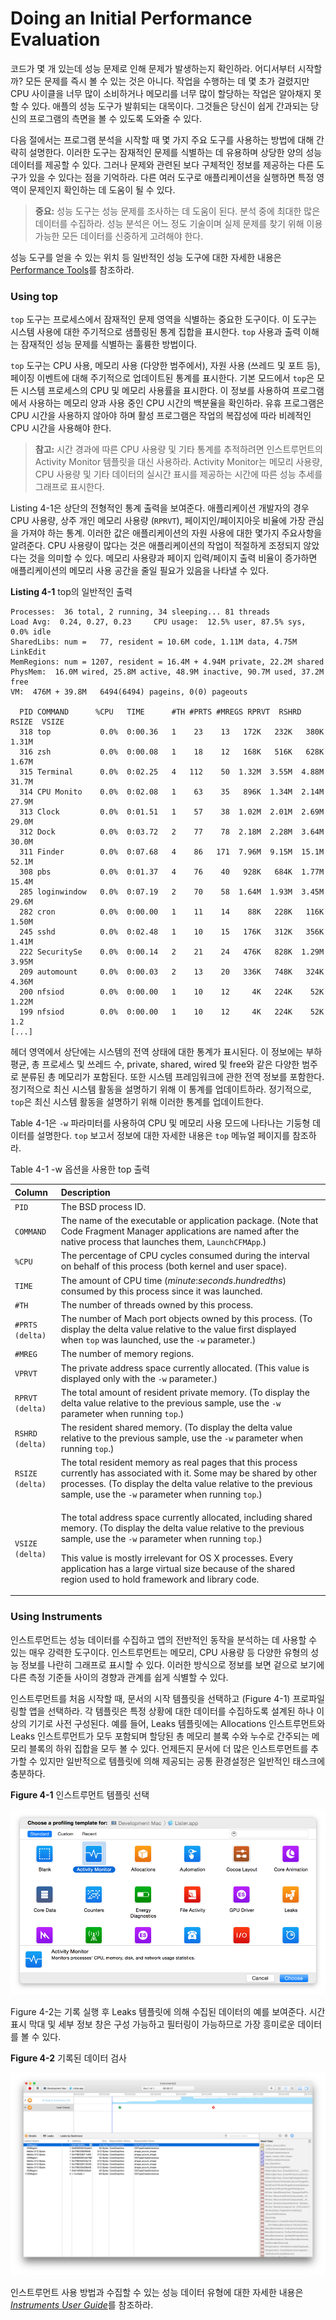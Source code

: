 # Doing an Initial Performance Evaluation

코드가 몇 개 있는데 성능 문제로 인해 문제가 발생하는지 확인하라. 어디서부터 시작할까? 모든 문제를 즉시 볼 수 있는 것은 아니다. 작업을 수행하는 데 몇 초가 걸렸지만 CPU 사이클을 너무 많이 소비하거나 메모리를 너무 많이 할당하는 작업은 알아채지 못할 수 있다. 애플의 성능 도구가 발휘되는 대목이다. 그것들은 당신이 쉽게 간과되는 당신의 프로그램의 측면을 볼 수 있도록 도와줄 수 있다.

다음 절에서는 프로그램 분석을 시작할 때 몇 가지 주요 도구를 사용하는 방법에 대해 간략히 설명한다. 이러한 도구는 잠재적인 문제를 식별하는 데 유용하며 상당한 양의 성능 데이터를 제공할 수 있다. 그러나 문제와 관련된 보다 구체적인 정보를 제공하는 다른 도구가 있을 수 있다는 점을 기억하라. 다른 여러 도구로 애플리케이션을 실행하면 특정 영역이 문제인지 확인하는 데 도움이 될 수 있다.

> **중요:** 성능 도구는 성능 문제를 조사하는 데 도움이 된다. 분석 중에 최대한 많은 데이터를 수집하라. 성능 분석은 어느 정도 기술이며 실제 문제를 찾기 위해 이용 가능한 모든 데이터를 신중하게 고려해야 한다.

성능 도구를 얻을 수 있는 위치 등 일반적인 성능 도구에 대한 자세한 내용은 [Performance Tools](https://developer.apple.com/library/archive/documentation/Performance/Conceptual/PerformanceOverview/PerformanceTools/PerformanceTools.html#//apple_ref/doc/uid/TP40001410-CH205-BCIIHAAJ)를 참조하라.

### Using top

`top` 도구는 프로세스에서 잠재적인 문제 영역을 식별하는 중요한 도구이다. 이 도구는 시스템 사용에 대한 주기적으로 샘플링된 통계 집합을 표시한다. `top` 사용과 출력 이해는 잠재적인 성능 문제를 식별하는 훌륭한 방법이다.

`top` 도구는 CPU 사용, 메모리 사용 \(다양한 범주에서\), 자원 사용 \(쓰레드 및 포트 등\), 페이징 이벤트에 대해 주기적으로 업데이트된 통계를 표시한다. 기본 모드에서 `top`은 모든 시스템 프로세스의 CPU 및 메모리 사용률을 표시한다. 이 정보를 사용하여 프로그램에서 사용하는 메모리 양과 사용 중인 CPU 시간의 백분율을 확인하라. 유휴 프로그램은 CPU 시간을 사용하지 않아야 하며 활성 프로그램은 작업의 복잡성에 따라 비례적인 CPU 시간을 사용해야 한다.

> **참고:** 시간 경과에 따른 CPU 사용량 및 기타 통계를 추적하려면 인스트루먼트의 Activity Monitor 템플릿을 대신 사용하라. Activity Monitor는 메모리 사용량, CPU 사용량 및 기타 데이터의 실시간 표시를 제공하는 시간에 따른 성능 추세를 그래프로 표시한다.

Listing 4-1은 상단의 전형적인 통계 출력을 보여준다. 애플리케이션 개발자의 경우 CPU 사용량, 상주 개인 메모리 사용량 \(`RPRVT`\), 페이지인/페이지아웃 비율에 가장 관심을 가져야 하는 통계. 이러한 값은 애플리케이션의 자원 사용에 대한 몇가지 주요사항을 알려준다. CPU 사용량이 많다는 것은 애플리케이션의 작업이 적절하게 조정되지 않았다는 것을 의미할 수 있다. 메모리 사용량과 페이지 입력/페이지 출력 비율이 증가하면 애플리케이션의 메모리 사용 공간을 줄일 필요가 있음을 나타낼 수 있다.

**Listing 4-1**  top의 일반적인 출력

```text
Processes:  36 total, 2 running, 34 sleeping... 81 threads
Load Avg:  0.24, 0.27, 0.23     CPU usage:  12.5% user, 87.5% sys, 0.0% idle
SharedLibs: num =   77, resident = 10.6M code, 1.11M data, 4.75M LinkEdit
MemRegions: num = 1207, resident = 16.4M + 4.94M private, 22.2M shared
PhysMem:  16.0M wired, 25.8M active, 48.9M inactive, 90.7M used, 37.2M free
VM:  476M + 39.8M   6494(6494) pageins, 0(0) pageouts
 
  PID COMMAND      %CPU   TIME      #TH #PRTS #MREGS RPRVT  RSHRD  RSIZE  VSIZE
  318 top           0.0%  0:00.36   1    23    13   172K   232K   380K  1.31M
  316 zsh           0.0%  0:00.08   1    18    12   168K   516K   628K  1.67M
  315 Terminal      0.0%  0:02.25   4   112    50  1.32M  3.55M  4.88M  31.7M
  314 CPU Monito    0.0%  0:02.08   1    63    35   896K  1.34M  2.14M  27.9M
  313 Clock         0.0%  0:01.51   1    57    38  1.02M  2.01M  2.69M  29.0M
  312 Dock          0.0%  0:03.72   2    77    78  2.18M  2.28M  3.64M  30.0M
  311 Finder        0.0%  0:07.68   4    86   171  7.96M  9.15M  15.1M  52.1M
  308 pbs           0.0%  0:01.37   4    76    40   928K   684K  1.77M  15.4M
  285 loginwindow   0.0%  0:07.19   2    70    58  1.64M  1.93M  3.45M  29.6M
  282 cron          0.0%  0:00.00   1    11    14    88K   228K   116K  1.50M
  245 sshd          0.0%  0:02.48   1    10    15   176K   312K   356K  1.41M
  222 SecuritySe    0.0%  0:00.14   2    21    24   476K   828K  1.29M  3.95M
  209 automount     0.0%  0:00.03   2    13    20   336K   748K   324K  4.36M
  200 nfsiod        0.0%  0:00.00   1    10    12     4K   224K    52K  1.22M
  199 nfsiod        0.0%  0:00.00   1    10    12     4K   224K    52K  1.2
[...]
```

헤더 영역에서 상단에는 시스템의 전역 상태에 대한 통계가 표시된다. 이 정보에는 부하 평균, 총 프로세스 및 쓰레드 수, private, shared, wired 및 free와 같은 다양한 범주로 분류된 총 메모리가 포함된다. 또한 시스템 프레임워크에 관한 전역 정보를 포함한다. 정기적으로 최신 시스템 활동을 설명하기 위해 이 통계를 업데이트하라. 정기적으로, `top`은 최신 시스템 활동을 설명하기 위해 이러한 통계를 업데이트한다.

Table 4-1은 `-w` 파라미터를 사용하여 CPU 및 메모리 사용 모드에 나타나는 기둥형 데이터를 설명한다. `top` 보고서 정보에 대한 자세한 내용은 `top` 메뉴얼 페이지를 참조하라.

Table 4-1 -w 옵션을 사용한 top 출력

<table>
  <thead>
    <tr>
      <th style="text-align:left">Column</th>
      <th style="text-align:left">Description</th>
    </tr>
  </thead>
  <tbody>
    <tr>
      <td style="text-align:left"><code>PID</code>
      </td>
      <td style="text-align:left">The BSD process ID.</td>
    </tr>
    <tr>
      <td style="text-align:left"><code>COMMAND</code>
      </td>
      <td style="text-align:left">The name of the executable or application package. (Note that Code Fragment
        Manager applications are named after the native process that launches them, <code>LaunchCFMApp</code>.)</td>
    </tr>
    <tr>
      <td style="text-align:left"><code>%CPU</code>
      </td>
      <td style="text-align:left">The percentage of CPU cycles consumed during the interval on behalf of
        this process (both kernel and user space).</td>
    </tr>
    <tr>
      <td style="text-align:left"><code>TIME</code>
      </td>
      <td style="text-align:left">The amount of CPU time (<em>minute</em>:<em>seconds</em>.<em>hundredths</em>)
        consumed by this process since it was launched.</td>
    </tr>
    <tr>
      <td style="text-align:left"><code>#TH</code>
      </td>
      <td style="text-align:left">The number of threads owned by this process.</td>
    </tr>
    <tr>
      <td style="text-align:left"><code>#PRTS (delta)</code>
      </td>
      <td style="text-align:left">The number of Mach port objects owned by this process. (To display the
        delta value relative to the value first displayed when <code>top</code> was
        launched, use the <code>-w</code> parameter.)</td>
    </tr>
    <tr>
      <td style="text-align:left"><code>#MREG</code>
      </td>
      <td style="text-align:left">The number of memory regions.</td>
    </tr>
    <tr>
      <td style="text-align:left"><code>VPRVT</code>
      </td>
      <td style="text-align:left">The private address space currently allocated. (This value is displayed
        only with the <code>-w</code> parameter.)</td>
    </tr>
    <tr>
      <td style="text-align:left"><code>RPRVT (delta)</code>
      </td>
      <td style="text-align:left">The total amount of resident private memory. (To display the delta value
        relative to the previous sample, use the <code>-w</code> parameter when running <code>top</code>.)</td>
    </tr>
    <tr>
      <td style="text-align:left"><code>RSHRD (delta)</code>
      </td>
      <td style="text-align:left">The resident shared memory. (To display the delta value relative to the
        previous sample, use the <code>-w</code> parameter when running <code>top</code>.)</td>
    </tr>
    <tr>
      <td style="text-align:left"><code>RSIZE (delta)</code>
      </td>
      <td style="text-align:left">The total resident memory as real pages that this process currently has
        associated with it. Some may be shared by other processes. (To display
        the delta value relative to the previous sample, use the <code>-w</code> parameter
        when running <code>top</code>.)</td>
    </tr>
    <tr>
      <td style="text-align:left"><code>VSIZE (delta)</code>
      </td>
      <td style="text-align:left">
        <p>The total address space currently allocated, including shared memory.
          (To display the delta value relative to the previous sample, use the <code>-w</code> parameter
          when running <code>top</code>.)</p>
        <p>This value is mostly irrelevant for OS X processes. Every application
          has a large virtual size because of the shared region used to hold framework
          and library code.</p>
      </td>
    </tr>
  </tbody>
</table>



### Using Instruments

인스트루먼트는 성능 데이터를 수집하고 앱의 전반적인 동작을 분석하는 데 사용할 수 있는 매우 강력한 도구이다. 인스트루먼트는 메모리, CPU 사용량 등 다양한 유형의 성능 정보를 나란히 그래프로 표시할 수 있다. 이러한 방식으로 정보를 보면 겉으로 보기에 다른 측정 기준들 사이의 경향과 관계를 쉽게 식별할 수 있다.

인스트루먼트를 처음 시작할 때, 문서의 시작 템플릿을 선택하고 \(Figure 4-1\) 프로파일링할 앱을 선택하라. 각 템플릿은 특정 상황에 대한 데이터를 수집하도록 설계된 하나 이상의 기기로 사전 구성된다. 예를 들어, Leaks 템플릿에는 Allocations 인스트루먼트와 Leaks 인스트루먼트가 모두 포함되며 할당된 총 메모리 블록 수와 누수로 간주되는 메모리 블록의 하위 집합을 모두 볼 수 있다. 언제든지 문서에 더 많은 인스트루먼트를 추가할 수 있지만 일반적으로 템플릿에 의해 제공되는 공통 환경설정은 일반적인 태스크에 충분하다. 

**Figure 4-1**  인스트루먼트 템플릿 선택

![](../../.gitbook/assets/instruments_profilingtemplate_dialog_2x.png)

Figure 4-2는 기록 실행 후 Leaks 템플릿에 의해 수집된 데이터의 예를 보여준다. 시간 표시 막대 및 세부 정보 창은 구성 가능하고 필터링이 가능하므로 가장 흥미로운 데이터를 볼 수 있다.

**Figure 4-2**  기록된 데이터 검사

![](../../.gitbook/assets/instruments_trace_document_withdata_2x.png)

인스트루먼트 사용 방법과 수집할 수 있는 성능 데이터 유형에 대한 자세한 내용은 [_Instruments User Guide_](https://developer.apple.com/library/archive/documentation/DeveloperTools/Conceptual/InstrumentsUserGuide/index.html#//apple_ref/doc/uid/TP40004652)를 참조하라.

